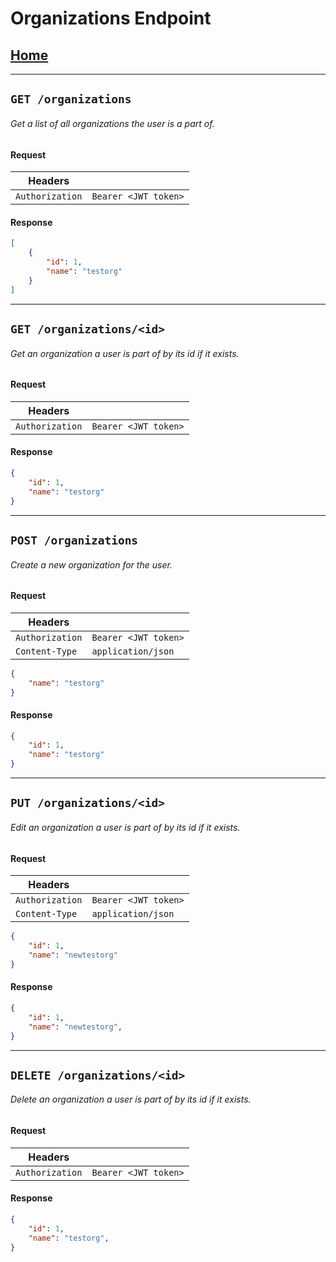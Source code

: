 # Organizations Endpoint

## [Home](./Home.md)
---
## `GET /organizations`

###### Get a list of all organizations the user is a  part of.

#### Request

|Headers||
|-|-|
|`Authorization`|`Bearer <JWT token>`|

#### Response

``` json
[
    {
        "id": 1,
        "name": "testorg"
    }
]
```

---

## `GET /organizations/<id>`

###### Get an organization a user is part of by its id if it exists.

#### Request

|Headers||
|-|-|
|`Authorization`|`Bearer <JWT token>`|

#### Response

``` json
{
    "id": 1,
    "name": "testorg"
}
```
---
## `POST /organizations`

###### Create a new organization for the user.

#### Request

|Headers||
|-|-|
|`Authorization`|`Bearer <JWT token>`|
|`Content-Type`|`application/json`|

``` json
{
    "name": "testorg"
}
```

#### Response

``` json
{
    "id": 1,
    "name": "testorg"
}
```
---
## `PUT /organizations/<id>`

###### Edit an organization a user is part of by its id if it exists.

#### Request

|Headers||
|-|-|
|`Authorization`|`Bearer <JWT token>`|
|`Content-Type`|`application/json`|

``` json
{
    "id": 1,
    "name": "newtestorg"
}
```

#### Response

``` json
{
    "id": 1,
    "name": "newtestorg",
}
```
---
## `DELETE /organizations/<id>`

###### Delete an organization a user is part of by its id if it exists.

#### Request

|Headers||
|-|-|
|`Authorization`|`Bearer <JWT token>`|

#### Response

``` json
{
    "id": 1,
    "name": "testorg",
}
```